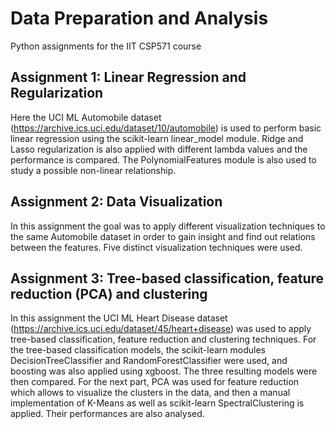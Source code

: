 # Data Preparation and Analysis
Python assignments for the IIT CSP571 course

## Assignment 1: Linear Regression and Regularization
Here the UCI ML Automobile dataset (https://archive.ics.uci.edu/dataset/10/automobile) is used to perform basic linear regression using the scikit-learn linear_model module. Ridge and Lasso regularization is also applied with different lambda values and the performance is compared. The PolynomialFeatures module is also used to study a possible non-linear relationship.

## Assignment 2: Data Visualization
In this assignment the goal was to apply different visualization techniques to the same Automobile dataset in order to gain insight and find out relations between the features. Five distinct visualization techniques were used.

## Assignment 3: Tree-based classification, feature reduction (PCA) and clustering
In this assignment the UCI ML Heart Disease dataset (https://archive.ics.uci.edu/dataset/45/heart+disease) was used to apply tree-based classification, feature reduction and clustering techniques. For the tree-based classification models, the scikit-learn modules DecisionTreeClassifier and RandomForestClassifier were used, and boosting was also applied using xgboost. The three resulting models were then compared. For the next part, PCA was used for feature reduction which allows to visualize the clusters in the data, and then a manual implementation of K-Means as well as scikit-learn SpectralClustering is applied. Their performances are also analysed.
